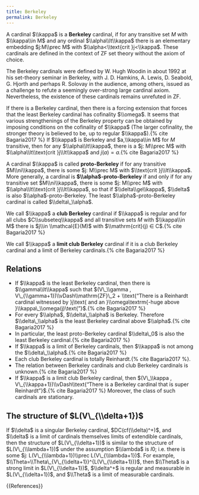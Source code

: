 ```yaml
---
title: Berkeley
permalink: Berkeley
---
```


A cardinal $\\kappa$ is a **Berkeley** cardinal, if for any transitive set $M$ with $\\kappa\\in M$ and any ordinal $\\alpha\\lt\\kappa$ there is an elementary embedding $j:M\\prec M$ with $\\alpha<\\text{crit }j<\\kappa$. These cardinals are defined in the context of ZF set theory without the axiom of choice.

The Berkeley cardinals were defined by W. Hugh Woodin in about 1992 at his set-theory seminar in Berkeley, with J. D. Hamkins, A. Lewis, D. Seabold, G. Hjorth and perhaps R. Solovay in the audience, among others, issued as a challenge to refute a seemingly over-strong large cardinal axiom. Nevertheless, the existence of these cardinals remains unrefuted in ZF.

If there is a Berkeley cardinal, then there is a forcing extension that forces that the least Berkeley cardinal has cofinality $\\omega$. It seems that various strengthenings of the Berkeley property can be obtained by imposing conditions on the cofinality of $\\kappa$ (The larger cofinality, the stronger theory is believed to be, up to regular $\\kappa$).{% cite Bagaria2017 %} If $\\kappa$ is Berkeley and $a,\\kappa\\in M$ for $M$ transitive, then for any $\\alpha\\lt\\kappa$, there is a $j: M\\prec M$ with $\\alpha\\lt\\text{crit }j\\lt\\kappa$ and $j(a)=a$.{% cite Bagaria2017 %}

A cardinal $\\kappa$ is called **proto-Berkeley** if for any transitive $M\\ni\\kappa$, there is some $j: M\\prec M$ with $\\text{crit }j\\lt\\kappa$. More generally, a cardinal is **$\\alpha$-proto-Berkeley** if and only if for any transitive set $M\\ni\\kappa$, there is some $j: M\\prec M$ with $\\alpha\\lt\\text{crit }j\\lt\\kappa$, so that if $\\delta\\ge\\kappa$, $\\delta$ is also $\\alpha$-proto-Berkeley. The least $\\alpha$-proto-Berkeley cardinal is called $\\delta\_\\alpha$.

We call $\\kappa$ a **club Berkeley** cardinal if $\\kappa$ is regular and for all clubs $C\\subseteq\\kappa$ and all transitive sets $M$ with $\\kappa\\in M$ there is $j\\in \\mathcal{E}(M)$ with
$\\mathrm{crit}(j) ∈ C$.{% cite Bagaria2017 %}

We call $\\kappa$ a **limit club Berkeley** cardinal if it is a club Berkeley cardinal and a limit of Berkeley cardinals.{% cite Bagaria2017 %}

## Relations
-   If $\\kappa$ is the least Berkeley cardinal, then there is $\\gamma\\lt\\kappa$ such that $(V\_\\gamma , V\_{\\gamma+1})\\vDash\\mathrm{ZF}\_2 + \\text{“There is a Reinhardt cardinal witnessed by }j\text{ and an }\\omega\textrm{-huge above }\\kappa\_\\omega(j)\text{”}$.{% cite Bagaria2017 %}
-   For every $\\alpha$, $\\delta\_\\alpha$ is Berkeley. Therefore $\\delta\_\\alpha$ is the least Berkeley cardinal above $\\alpha$.{% cite Bagaria2017 %}
-   In particular, the least proto-Berkeley cardinal $\\delta\_0$ is also the least Berkeley cardinal.{% cite Bagaria2017 %}
-   If $\\kappa$ is a limit of Berkeley cardinals, then $\\kappa$ is not among the $\\delta\_\\alpha$.{% cite Bagaria2017 %}
-   Each club Berkeley cardinal is totally Reinhardt.{% cite Bagaria2017 %}.
-   The relation between Berkeley cardinals and club Berkeley cardinals is unknown.{% cite Bagaria2017 %}
-   If $\\kappa$ is a limit club Berkeley cardinal, then $(V\_\\kappa , V\_{\\kappa+1})\\vDash\\text{“There is a Berkeley cardinal that is super Reinhardt”}$.{% cite Bagaria2017 %} Moreover, the class of such cardinals are stationary.

## The structure of $L(V\_{\\delta+1})$
If $\\delta$ is a singular Berkeley cardinal, $DC(cf(\\delta)^+)$, and $\\delta$ is a limit of cardinals themselves limits of extendible cardinals, then the structure of $L(V\_{\\delta+1})$ is similar to the structure of $L(V\_{\\lambda+1})$ under the assumption $\\lambda$ is $I0$; i.e. there is some $j: L(V\_{\\lambda+1})\\prec L(V\_{\\lambda+1})$. For example, $\\Theta=\\Theta\_{V\_{\\delta+1}}^{L(V\_{\\delta+1})}$, then $\\Theta$ is a strong limit in $L(V\_{\\delta+1})$, $\\delta^+$ is regular and measurable in $L(V\_{\\delta+1})$, and $\\Theta$ is a limit of measurable cardinals.

{{References}}
